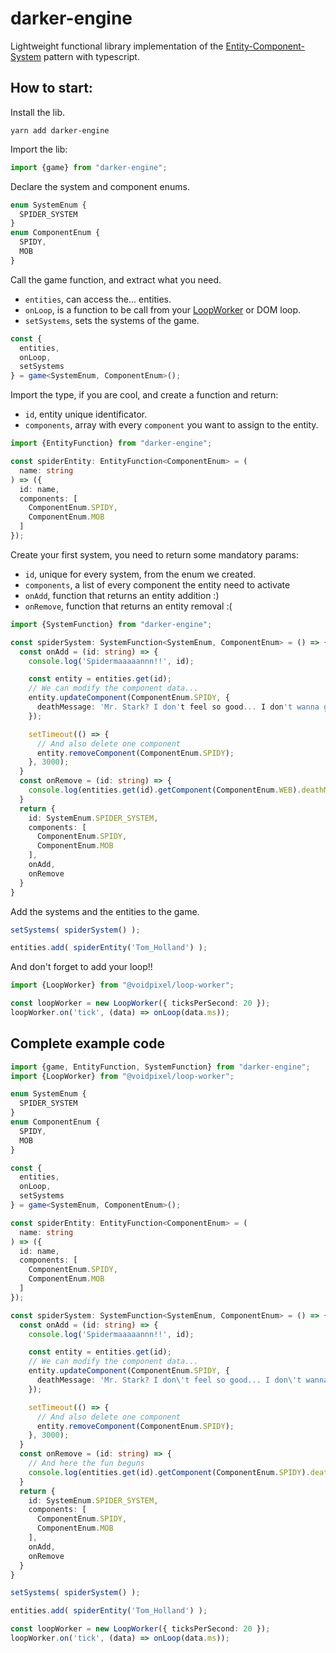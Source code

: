 # darker-engine

Lightweight functional library implementation of the [Entity-Component-System](https://en.wikipedia.org/wiki/Entity_component_system) pattern with typescript.

## How to start:

Install the lib.

`yarn add darker-engine`

Import the lib:
```Typescript
import {game} from "darker-engine";
```
Declare the system and component enums.
```Typescript
enum SystemEnum {
  SPIDER_SYSTEM
}
enum ComponentEnum {
  SPIDY,
  MOB
}
```
Call the game function, and extract what you need.
- `entities`, can access the... entities.
- `onLoop`, is a function to be call from your [LoopWorker](https://github.com/voidpixel/LoopWorker/packages/399863) or DOM loop.
- `setSystems`, sets the systems of the game.
```Typescript
const {
  entities,
  onLoop,
  setSystems
} = game<SystemEnum, ComponentEnum>();
```
Import the type, if you are cool, and create a function and return:
- `id`, entity unique identificator.
- `components`, array with every `component` you want to assign to the entity.
```Typescript
import {EntityFunction} from "darker-engine";

const spiderEntity: EntityFunction<ComponentEnum> = (
  name: string
) => ({
  id: name,
  components: [
    ComponentEnum.SPIDY,
    ComponentEnum.MOB
  ]
});
```
Create your first system, you need to return some mandatory params:
- `id`, unique for every system, from the enum we created.
- `components`, a list of every component the entity need to activate
- `onAdd`, function that returns an entity addition :)
- `onRemove`, function that returns an entity removal :(
```Typescript
import {SystemFunction} from "darker-engine";

const spiderSystem: SystemFunction<SystemEnum, ComponentEnum> = () => {
  const onAdd = (id: string) => {
    console.log('Spidermaaaaannn!!', id);

    const entity = entities.get(id);
    // We can modify the component data...
    entity.updateComponent(ComponentEnum.SPIDY, {
      deathMessage: 'Mr. Stark? I don't feel so good... I don't wanna go...'
    });

    setTimeout(() => {
      // And also delete one component
      entity.removeComponent(ComponentEnum.SPIDY);
    }, 3000);
  }
  const onRemove = (id: string) => {
    console.log(entities.get(id).getComponent(ComponentEnum.WEB).deathMessage, id);
  }
  return {
    id: SystemEnum.SPIDER_SYSTEM,
    components: [
      ComponentEnum.SPIDY,
      ComponentEnum.MOB
    ],
    onAdd,
    onRemove
  }
}
```
Add the systems and the entities to the game.
```Typescript
setSystems( spiderSystem() );

entities.add( spiderEntity('Tom_Holland') );
```
And don't forget to add your loop!!
```Typescript
import {LoopWorker} from "@voidpixel/loop-worker";

const loopWorker = new LoopWorker({ ticksPerSecond: 20 });
loopWorker.on('tick', (data) => onLoop(data.ms));
```


## Complete example code
```Typescript
import {game, EntityFunction, SystemFunction} from "darker-engine";
import {LoopWorker} from "@voidpixel/loop-worker";

enum SystemEnum {
  SPIDER_SYSTEM
}
enum ComponentEnum {
  SPIDY,
  MOB
}

const {
  entities,
  onLoop,
  setSystems
} = game<SystemEnum, ComponentEnum>();

const spiderEntity: EntityFunction<ComponentEnum> = (
  name: string
) => ({
  id: name,
  components: [
    ComponentEnum.SPIDY,
    ComponentEnum.MOB
  ]
});

const spiderSystem: SystemFunction<SystemEnum, ComponentEnum> = () => {
  const onAdd = (id: string) => {
    console.log('Spidermaaaaannn!!', id);

    const entity = entities.get(id);
    // We can modify the component data...
    entity.updateComponent(ComponentEnum.SPIDY, {
      deathMessage: 'Mr. Stark? I don\'t feel so good... I don\'t wanna go...'
    });

    setTimeout(() => {
      // And also delete one component
      entity.removeComponent(ComponentEnum.SPIDY);
    }, 3000);
  }
  const onRemove = (id: string) => {
    // And here the fun beguns
    console.log(entities.get(id).getComponent(ComponentEnum.SPIDY).deathMessage, id);
  }
  return {
    id: SystemEnum.SPIDER_SYSTEM,
    components: [
      ComponentEnum.SPIDY,
      ComponentEnum.MOB
    ],
    onAdd,
    onRemove
  }
}

setSystems( spiderSystem() );

entities.add( spiderEntity('Tom_Holland') );

const loopWorker = new LoopWorker({ ticksPerSecond: 20 });
loopWorker.on('tick', (data) => onLoop(data.ms));
```
